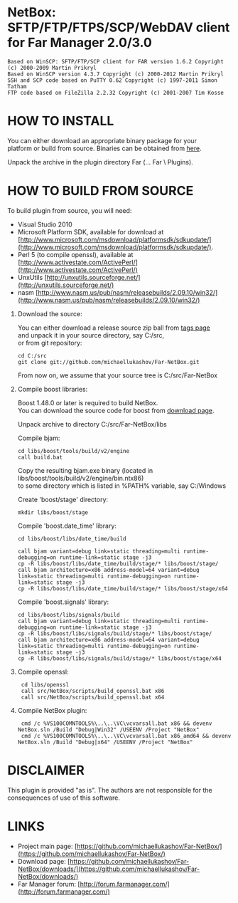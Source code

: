 NetBox: SFTP/FTP/FTPS/SCP/WebDAV client for Far Manager 2.0/3.0
==============

    Based on WinSCP: SFTP/FTP/SCP client for FAR version 1.6.2 Copyright (c) 2000-2009 Martin Prikryl  
    Based on WinSCP version 4.3.7 Copyright (c) 2000-2012 Martin Prikryl  
    SSH and SCP code based on PuTTY 0.62 Copyright (c) 1997-2011 Simon Tatham  
    FTP code based on FileZilla 2.2.32 Copyright (c) 2001-2007 Tim Kosse  

HOW TO INSTALL
==============

You can either download an appropriate binary package for your  
platform or build from source. Binaries can be obtained from [here](https://github.com/michaellukashov/Far-NetBox/downloads/). 

Unpack the archive in the plugin directory Far (... Far \ Plugins).

HOW TO BUILD FROM SOURCE
========================

To build plugin from source, you will need:

  * Visual Studio 2010  
  * Microsoft Platform SDK, available for download at [http://www.microsoft.com/msdownload/platformsdk/sdkupdate/](http://www.microsoft.com/msdownload/platformsdk/sdkupdate/).  
  * Perl 5 (to compile openssl), available at [http://www.activestate.com/ActivePerl/](http://www.activestate.com/ActivePerl/)  
  * UnxUtils [http://unxutils.sourceforge.net/](http://unxutils.sourceforge.net/)  
  * nasm [http://www.nasm.us/pub/nasm/releasebuilds/2.09.10/win32/](http://www.nasm.us/pub/nasm/releasebuilds/2.09.10/win32/)


1.  Download the source:

    You can either download a release source zip ball from [tags page](https://github.com/michaellukashov/Far-NetBox/tags)  
    and unpack it in your source directory, say C:/src,  
    or from git repository:

        cd C:/src
        git clone git://github.com/michaellukashov/Far-NetBox.git

    From now on, we assume that your source tree is C:/src/Far-NetBox


2.  Compile boost libraries:
    
    Boost 1.48.0 or later is required to build NetBox.  
    You can download the source code for boost from [download page](http://sourceforge.net/projects/boost/files/boost/1.48.0/).

    Unpack archive to directory C:/src/Far-NetBox/libs

    Compile bjam:

        cd libs/boost/tools/build/v2/engine
        call build.bat

    Copy the resulting bjam.exe binary (located in libs/boost/tools/build/v2/engine/bin.ntx86)  
    to some directory which is listed in %PATH% variable, say C:/Windows

    Create 'boost/stage' directory:

        mkdir libs/boost/stage

    Compile 'boost.date_time' library:

        cd libs/boost/libs/date_time/build

        call bjam variant=debug link=static threading=multi runtime-debugging=on runtime-link=static stage -j3  
        cp -R libs/boost/libs/date_time/build/stage/* libs/boost/stage/
        call bjam architecture=x86 address-model=64 variant=debug link=static threading=multi runtime-debugging=on runtime-link=static stage -j3  
        cp -R libs/boost/libs/date_time/build/stage/* libs/boost/stage/x64

    Compile 'boost.signals' library:

        cd libs/boost/libs/signals/build  
        call bjam variant=debug link=static threading=multi runtime-debugging=on runtime-link=static stage -j3  
        cp -R libs/boost/libs/signals/build/stage/* libs/boost/stage/  
        call bjam architecture=x86 address-model=64 variant=debug link=static threading=multi runtime-debugging=on runtime-link=static stage -j3  
        cp -R libs/boost/libs/signals/build/stage/* libs/boost/stage/x64


3. Compile openssl:

        cd libs/openssl  
        call src/NetBox/scripts/build_openssl.bat x86  
        call src/NetBox/scripts/build_openssl.bat x64  


4. Compile NetBox plugin:

        cmd /c %VS100COMNTOOLS%\..\..\VC\vcvarsall.bat x86 && devenv NetBox.sln /Build "Debug|Win32" /USEENV /Project "NetBox"
        cmd /c %VS100COMNTOOLS%\..\..\VC\vcvarsall.bat x86_amd64 && devenv NetBox.sln /Build "Debug|x64" /USEENV /Project "NetBox"


DISCLAIMER
========================

This plugin is provided "as is". The authors are not responsible for the consequences of use of this software.

LINKS
========================

* Project main page: [https://github.com/michaellukashov/Far-NetBox/](https://github.com/michaellukashov/Far-NetBox/)
* Download page: [https://github.com/michaellukashov/Far-NetBox/downloads/](https://github.com/michaellukashov/Far-NetBox/downloads/)
* Far Manager forum: [http://forum.farmanager.com/](http://forum.farmanager.com/)
